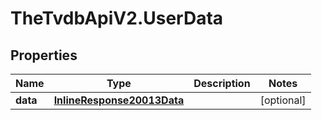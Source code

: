 # TheTvdbApiV2.UserData

## Properties
Name | Type | Description | Notes
------------ | ------------- | ------------- | -------------
**data** | [**InlineResponse20013Data**](InlineResponse20013Data.md) |  | [optional] 


